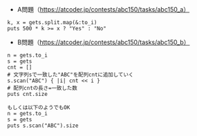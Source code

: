 - A問題（https://atcoder.jp/contests/abc150/tasks/abc150_a）

```
k, x = gets.split.map(&:to_i)
puts 500 * k >= x ? "Yes" : "No"
```

- B問題（https://atcoder.jp/contests/abc150/tasks/abc150_b）
```
n = gets.to_i
s = gets
cnt = []
# 文字列sで一致した"ABC"を配列cntに追加していく
s.scan("ABC") { |i| cnt << i }
# 配列cntの長さ=一致した数
puts cnt.size

もしくは以下のようでもOK
n = gets.to_i
s = gets
puts s.scan("ABC").size
```
